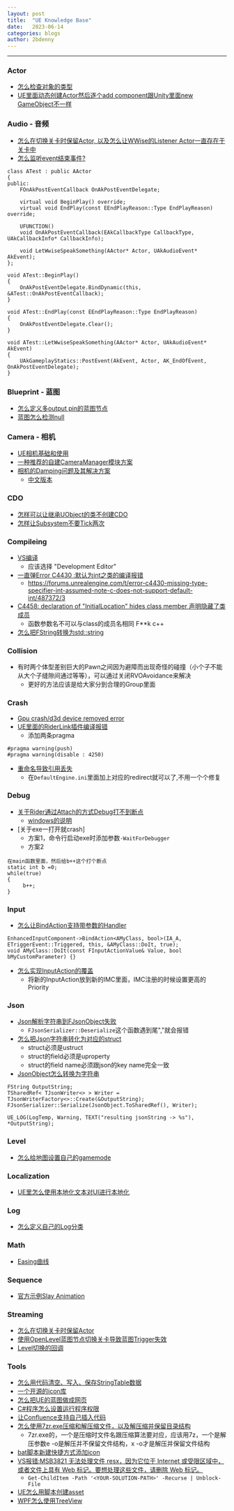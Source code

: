 ```yaml
---
layout: post
title:  "UE Knowledge Base"
date:   2023-06-14
categories: blogs
author: 2bdenny
---
```


---
### Actor
- [怎么检查对象的类型](https://forums.unrealengine.com/t/how-to-check-if-an-actor-is-from-a-certain-class/278582/5?u=2bdenny)
- [UE里面动态创建Actor然后逐个add component跟Unity里面new GameObject不一样](https://blog.csdn.net/qq_16756235/article/details/53157914)

### Audio - 音频
- [怎么在切换关卡时保留Actor, 以及怎么让WWise的Listener Actor一直存在于关卡中](https://www.cnblogs.com/lingchuL/p/14751703.html#5184301)
- [怎么监听event结束事件?]()
```
class ATest : public AActor
{
public:
    FOnAkPostEventCallback OnAkPostEventDelegate;

    virtual void BeginPlay() override;
    virtual void EndPlay(const EEndPlayReason::Type EndPlayReason) override;
    
    UFUNCTION()
    void OnAkPostEventCallback(EAkCallbackType CallbackType, UAkCallbackInfo* CallbackInfo);

    void LetWwiseSpeakSomething(AActor* Actor, UAkAudioEvent* AkEvent);
};

void ATest::BeginPlay()
{
    OnAkPostEventDelegate.BindDynamic(this, &ATest::OnAkPostEventCallback);
}

void ATest::EndPlay(const EEndPlayReason::Type EndPlayReason)
{
    OnAkPostEventDelegate.Clear();
}

void ATest::LetWwiseSpeakSomething(AActor* Actor, UAkAudioEvent* AkEvent)
{
    UAkGameplayStatics::PostEvent(AkEvent, Actor, AK_EndOfEvent, OnAkPostEventDelegate);
}
```

### Blueprint - 蓝图
- [怎么定义多output pin的蓝图节点](https://forums.unrealengine.com/t/how-to-define-a-function-with-multiple-return-values-as-blueprint-in-c/16934/3?u=2bdenny)
- [蓝图怎么检测null](https://forums.unrealengine.com/t/blueprints-null-actor/277986/2?u=2bdenny)

### Camera - 相机
- [UE相机基础和使用](https://zhuanlan.zhihu.com/p/564571102)
- [一种推荐的自建CameraManager模块方案](https://forums.unrealengine.com/t/setting-the-active-camera-on-an-aplayercontroller/417122/3?u=2bdenny)
- [相机的Damping问题及其解决方案](https://www.rorydriscoll.com/2016/03/07/frame-rate-independent-damping-using-lerp/)
  - [中文版本](https://zhuanlan.zhihu.com/p/630930384)

### CDO
- [怎样可以让继承UObject的类不创建CDO](https://forums.unrealengine.com/t/how-do-i-prevent-instances-of-uobjects-from-being-created-automatically/345850/2?u=2bdenny)
- [怎样让Subsystem不要Tick两次](https://forums.unrealengine.com/t/subsystem-tick-always-called-twice-per-frame-what-am-i-doing-wrong/695649/3?u=2bdenny)

### Compileing
- [VS编译]()
  - 应该选择 "Development Editor"
- [一直弹Error C4430 :默认为int之类的编译报错]()
  - https://forums.unrealengine.com/t/error-c4430-missing-type-specifier-int-assumed-note-c-does-not-support-default-int/487372/3
- [C4458: declaration of "InitialLocation" hides class member 声明隐藏了类成员](https://stackoverflow.com/a/67473926/4291968)
  - 函数参数名不可以与class的成员名相同 F**k c++
- [怎么把FString转换为std::string](https://stackoverflow.com/a/62973867/4291968)

### Collision
- 有时两个体型差别巨大的Pawn之间因为避障而出现奇怪的碰撞（小个子不能从大个子缝隙间通过等等），可以通过关闭RVOAvoidance来解决
  - 更好的方法应该是给大家分到合理的Group里面

### Crash
- [Gpu crash/d3d device removed error](https://forums.unrealengine.com/t/gpu-crash-d3d-device-removed-error/514360/4?u=2bdenny)
- [UE里面的RiderLink插件编译报错]()
  - 添加两条pragma
```
#pragma warning(push)
#pragma warning(disable : 4250)
```
- [重命名导致引用丢失]()
  - 在`DefaultEngine.ini`里面加上对应的redirect就可以了,不用一个个修复

### Debug
- [关于Rider通过Attach的方式Debug打不到断点](https://youtrack.jetbrains.com/issue/RIDER-81241/Cannot-set-breakpoint-after-attaching-debugger-on-UE5?_gl=1*5aoigu*_ga*NzA1NzgxNTU2LjE2ODM2MjMxNDk.*_ga_9J976DJZ68*MTY4Njg4MTI5MC4xNS4xLjE2ODY4ODE0OTIuMC4wLjA.&_ga=2.191218026.1586200720.1686799260-705781556.1683623149#focus=Comments-27-6982283.0-0)
  - [windows的说明](https://social.msdn.microsoft.com/Forums/en-US/0de597fb-9496-4297-8e23-15fd24b998f5/quotattach-to-processquot-is-not-loading-more-than-500-dlls?forum=vsdebug)
- [关于exe一打开就crash]
  - 方案1，命令行启动exe时添加参数`-WaitForDebugger`
  - 方案2
```
在main函数里面，然后给b++这个打个断点
static int b =0;
while(true)
{
     b++;
}
```

### Input
- [怎么让BindAction支持带参数的Handler]()
```
EnhancedInputComponent->BindAction<AMyClass, bool>(IA_A, ETriggerEvent::Triggered, this, &AMyClass::DoIt, true);
void AMyClass::DoIt(const FInputActionValue& Value, bool bMyCustomParameter) {}
```
- [怎么实现InputAction的覆盖]()
  - 将新的InputAction放到新的IMC里面，IMC注册的时候设置更高的Priority

### Json
- [Json解析字符串到FJsonObject失败]()
  - `FJsonSerializer::Deserialize`这个函数遇到尾","就会报错
- [怎么把Json字符串转化为对应的struct](https://stackoverflow.com/a/32962292/4291968)
  - struct必须是ustruct
  - struct的field必须是uproperty
  - struct的field name必须跟json的key name完全一致
- [JsonObject怎么转换为字符串]()
```
FString OutputString;
TSharedRef< TJsonWriter<> > Writer = TJsonWriterFactory<>::Create(&OutputString);
FJsonSerializer::Serialize(JsonObject.ToSharedRef(), Writer);

UE_LOG(LogTemp, Warning, TEXT("resulting jsonString -> %s"), *OutputString);
```

### Level
- [怎么给地图设置自己的gamemode](https://forums.unrealengine.com/t/change-a-map-game-mode/144690/2?u=shen_yuju)

### Localization
- [UE里怎么使用本地化文本对UI进行本地化](https://www.youtube.com/watch?v=QOjSnqVVVV8)

### Log
- [怎么定义自己的Log分类](https://forums.unrealengine.com/t/where-do-i-put-declare-log-category-extern/302371/3)

### Math
- [Easing曲线](https://github.com/noisecrime/Unity-EasingLibraryVisualisation)

### Sequence
- [官方示例Slay Animation](https://www.unrealengine.com/en-US/spotlights/mold3d-studio-to-share-slay-animated-content-sample-project-with-unreal-engine-community)

### Streaming
- [怎么在切换关卡时保留Actor](https://forums.unrealengine.com/t/keeping-actors-between-levels/3085?u=2bdenny)
- [使用OpenLevel蓝图节点切换关卡导致蓝图Trigger失效](https://forums.unrealengine.com/t/opening-level-with-trigger-not-working-on-overlap/508767/2?u=2bdenny)
- [Level切换的回调](https://forums.unrealengine.com/t/how-can-i-execute-code-immediately-after-loading-a-non-streaming-level/351320?u=2bdenny)

### Tools
- [怎么用代码清空、写入、保存StringTable数据](https://pafuhana1213.hatenablog.com/entry/2023/01/14/153800)
- [一个开源的icon库](https://github.com/MahApps/MahApps.Metro.IconPacks)
- [怎么把UE的蓝图做成网页](https://blueprintue.com/)
- [C#程序怎么设置运行程序权限](https://philippsen.wordpress.com/tag/requestedexecutionlevel-manifest/)
- [让Confluence支持自己插入代码](https://marketplace.atlassian.com/apps/1215813/iframes-for-confluence?hosting=server&tab=support)
- [怎么使用7zr.exe压缩和解压缩文件，以及解压缩并保留目录结构]()
  - 7zr.exe的，一个是压缩时文件名跟压缩算法要对应，应该用7z，一个是解压参数e -o是解压并不保留文件结构，x -o才是解压并保留文件结构
- [bat脚本新建快捷方式添加icon](https://stackoverflow.com/a/59440537/4291968)
- [VS报错:MSB3821 无法处理文件 resx，因为它位于 Internet 或受限区域中，或者文件上具有 Web 标记。要想处理这些文件，请删除 Web 标记。]()
  - `Get-ChildItem -Path '<YOUR-SOLUTION-PATH>' -Recurse | Unblock-File`
- [UE怎么用脚本创建asset](https://udn.unrealengine.com/s/article/How-To-Create-New-Assets-in-C)
- [WPF怎么使用TreeView](https://wpf.2000things.com/2017/09/28/1219-expanding-all-nodes-in-a-treeview-by-default/)
